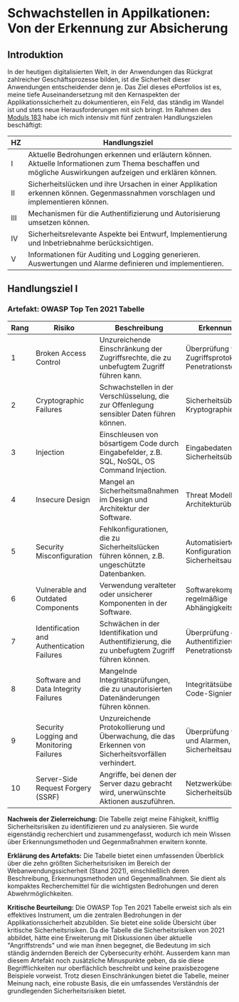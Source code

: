 # Schwachstellen in Appilkationen: Von der Erkennung zur Absicherung




## Introduktion

In der heutigen digitalisierten Welt, in der Anwendungen das Rückgrat zahlreicher Geschäftsprozesse bilden, ist die Sicherheit dieser Anwendungen entscheidender denn je. Das Ziel dieses ePortfolios ist es, meine tiefe Auseinandersetzung mit den Kernaspekten der Applikationssicherheit zu dokumentieren, ein Feld, das ständig im Wandel ist und stets neue Herausforderungen mit sich bringt. Im Rahmen des [Moduls 183](https://www.modulbaukasten.ch/module/183/3/de-DE?title=Applikationssicherheit-implementieren) habe ich mich intensiv mit fünf zentralen Handlungszielen beschäftigt:

| HZ | Handlungsziel                                                                                               |
|----|-------------------------------------------------------------------------------------------------------------|
| I  | Aktuelle Bedrohungen erkennen und erläutern können. Aktuelle Informationen zum Thema beschaffen und mögliche Auswirkungen aufzeigen und erklären können. |
| II  | Sicherheitslücken und ihre Ursachen in einer Applikation erkennen können. Gegenmassnahmen vorschlagen und implementieren können. |
| III  | Mechanismen für die Authentifizierung und Autorisierung umsetzen können.                                    |
| IV  | Sicherheitsrelevante Aspekte bei Entwurf, Implementierung und Inbetriebnahme berücksichtigen.               |
| V  | Informationen für Auditing und Logging generieren. Auswertungen und Alarme definieren und implementieren.   |

## Handlungsziel I
### Artefakt: OWASP Top Ten 2021 Tabelle

| Rang | Risiko                           | Beschreibung                                                                                       | Erkennungsmethoden                                                   | Gegenmaßnahmen                                                                           |
|------|----------------------------------|----------------------------------------------------------------------------------------------------|----------------------------------------------------------------------|-----------------------------------------------------------------------------------------|
| 1    | Broken Access Control            | Unzureichende Einschränkung der Zugriffsrechte, die zu unbefugtem Zugriff führen kann.             | Überprüfung von Zugriffsprotokollen, Penetrationstests               | Implementierung von rollenbasierten Zugriffskontrollen, Prinzip der minimalen Rechte     |
| 2    | Cryptographic Failures           | Schwachstellen in der Verschlüsselung, die zur Offenlegung sensibler Daten führen können.          | Sicherheitsüberprüfungen der Kryptographie, Code-Reviews             | Verwendung sicherer und aktueller Kryptographiestandards, sichere Schlüsselverwaltung    |
| 3    | Injection                        | Einschleusen von bösartigem Code durch Eingabefelder, z.B. SQL, NoSQL, OS Command Injection.       | Eingabedatenvalidierung, Sicherheitsüberprüfungen                    | Verwendung von Prepared Statements und ORM-Frameworks, Validierung aller Eingaben        |
| 4    | Insecure Design                  | Mangel an Sicherheitsmaßnahmen im Design und Architektur der Software.                             | Threat Modelling, Architekturüberprüfungen                           | Anwendung von Secure-Design-Prinzipien, regelmäßige Sicherheitsaudits                    |
| 5    | Security Misconfiguration        | Fehlkonfigurationen, die zu Sicherheitslücken führen können, z.B. ungeschützte Datenbanken.        | Automatisierte Konfigurationsüberprüfungen, Sicherheitsaudits        | Strenge Konfigurationsmanagementprozesse, regelmäßige Updates und Patches                |
| 6    | Vulnerable and Outdated Components | Verwendung veralteter oder unsicherer Komponenten in der Software.                               | Softwarekompositionsanalyse, regelmäßige Abhängigkeitsüberprüfungen  | Aktualisierung auf die neuesten sicheren Versionen, Verwendung sicherer Bibliotheken     |
| 7    | Identification and Authentication Failures | Schwächen in der Identifikation und Authentifizierung, die zu unbefugtem Zugriff führen können. | Überprüfung der Authentifizierungsprotokolle, Penetrationstests      | Multi-Faktor-Authentifizierung, robuste Passwortrichtlinien                                |
| 8    | Software and Data Integrity Failures | Mangelnde Integritätsprüfungen, die zu unautorisierten Datenänderungen führen können.             | Integritätsüberprüfungen, Code-Signierung                            | Verwendung von Code-Signierung, Implementierung von Integritätsprüfungen                 |
| 9    | Security Logging and Monitoring Failures | Unzureichende Protokollierung und Überwachung, die das Erkennen von Sicherheitsvorfällen verhindert. | Überprüfung von Protokollen und Alarmen, Sicherheitsaudits          | Implementierung umfassender Protokollierungs- und Überwachungssysteme                    |
| 10   | Server-Side Request Forgery (SSRF) | Angriffe, bei denen der Server dazu gebracht wird, unerwünschte Aktionen auszuführen.               | Netzwerküberwachung, Sicherheitsüberprüfungen                        | Beschränkung ausgehender Anfragen, Verwendung sicherer Programmierpraktiken             |

**Nachweis der Zielerreichung:**
Die Tabelle zeigt meine Fähigkeit, knifflig Sicherheitsrisiken zu identifizieren und zu analysieren. Sie wurde eigenständig recherchiert und zusammengefasst, wodurch ich mein Wissen über Erkennungsmethoden und Gegenmaßnahmen erwitern konnte.

**Erklärung des Artefakts:**
Die Tabelle bietet einen umfassenden Überblick über die zehn größten Sicherheitsrisiken im Bereich der Webanwendungssicherheit (Stand 2021), einschließlich deren Beschreibung, Erkennungsmethoden und Gegenmaßnahmen. Sie dient als kompaktes Recherchemittel für die wichtigsten Bedrohungen und deren Abwehrmöglichkeiten.

**Kritische Beurteilung:**
Die OWASP Top Ten 2021 Tabelle erweist sich als ein effektives Instrument, um die zentralen Bedrohungen in der Applikationssicherheit abzubilden. Sie bietet eine solide Übersicht über kritische Sicherheitsrisiken. Da die Tabelle die Sicherheitsrisiken von 2021 abbildet, hätte eine Erweiterung mit Diskussionen über aktuelle "Angriffstrends" und wie man ihnen begegnet, die Bedeutung im sich ständig ändernden Bereich der Cybersecurity erhöht. Ausserdem kann man diesem Artefakt noch zusätzliche Minuspunkte geben, da sie diese Begrifflichkeiten nur oberflächlich beschreibt und keine praxisbezogene Beispiele vorweist. Trotz diesen Einschränkungen bietet die Tabelle, meiner Meinung nach, eine robuste Basis, die ein umfassendes Verständnis der grundlegenden Sicherheitsrisiken bietet.


